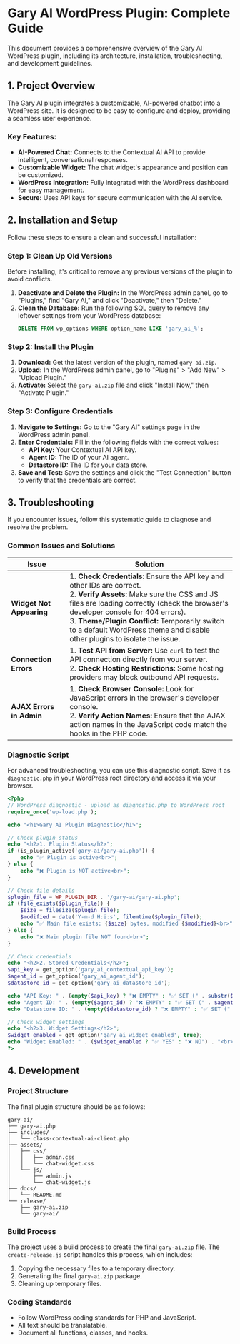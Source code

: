 # Gary AI WordPress Plugin: Complete Guide

This document provides a comprehensive overview of the Gary AI WordPress plugin, including its architecture, installation, troubleshooting, and development guidelines.

## 1. Project Overview

The Gary AI plugin integrates a customizable, AI-powered chatbot into a WordPress site. It is designed to be easy to configure and deploy, providing a seamless user experience.

### Key Features:

*   **AI-Powered Chat:** Connects to the Contextual AI API to provide intelligent, conversational responses.
*   **Customizable Widget:** The chat widget's appearance and position can be customized.
*   **WordPress Integration:** Fully integrated with the WordPress dashboard for easy management.
*   **Secure:** Uses API keys for secure communication with the AI service.

## 2. Installation and Setup

Follow these steps to ensure a clean and successful installation:

### Step 1: Clean Up Old Versions

Before installing, it's critical to remove any previous versions of the plugin to avoid conflicts.

1.  **Deactivate and Delete the Plugin:** In the WordPress admin panel, go to "Plugins," find "Gary AI," and click "Deactivate," then "Delete."
2.  **Clean the Database:** Run the following SQL query to remove any leftover settings from your WordPress database:
    ```sql
    DELETE FROM wp_options WHERE option_name LIKE 'gary_ai_%';
    ```

### Step 2: Install the Plugin

1.  **Download:** Get the latest version of the plugin, named `gary-ai.zip`.
2.  **Upload:** In the WordPress admin panel, go to "Plugins" > "Add New" > "Upload Plugin."
3.  **Activate:** Select the `gary-ai.zip` file and click "Install Now," then "Activate Plugin."

### Step 3: Configure Credentials

1.  **Navigate to Settings:** Go to the "Gary AI" settings page in the WordPress admin panel.
2.  **Enter Credentials:** Fill in the following fields with the correct values:
    *   **API Key:** Your Contextual AI API key.
    *   **Agent ID:** The ID of your AI agent.
    *   **Datastore ID:** The ID for your data store.
3.  **Save and Test:** Save the settings and click the "Test Connection" button to verify that the credentials are correct.

## 3. Troubleshooting

If you encounter issues, follow this systematic guide to diagnose and resolve the problem.

### Common Issues and Solutions

| Issue                      | Solution                                                                                                                              |
| -------------------------- | ------------------------------------------------------------------------------------------------------------------------------------- |
| **Widget Not Appearing**  | 1. **Check Credentials:** Ensure the API key and other IDs are correct. <br> 2. **Verify Assets:** Make sure the CSS and JS files are loading correctly (check the browser's developer console for 404 errors). <br> 3. **Theme/Plugin Conflict:** Temporarily switch to a default WordPress theme and disable other plugins to isolate the issue. |
| **Connection Errors**      | 1. **Test API from Server:** Use `curl` to test the API connection directly from your server. <br> 2. **Check Hosting Restrictions:** Some hosting providers may block outbound API requests. |
| **AJAX Errors in Admin**   | 1. **Check Browser Console:** Look for JavaScript errors in the browser's developer console. <br> 2. **Verify Action Names:** Ensure that the AJAX action names in the JavaScript code match the hooks in the PHP code. |

### Diagnostic Script

For advanced troubleshooting, you can use this diagnostic script. Save it as `diagnostic.php` in your WordPress root directory and access it via your browser.

```php
<?php
// WordPress diagnostic - upload as diagnostic.php to WordPress root
require_once('wp-load.php');

echo "<h1>Gary AI Plugin Diagnostic</h1>";

// Check plugin status
echo "<h2>1. Plugin Status</h2>";
if (is_plugin_active('gary-ai/gary-ai.php')) {
    echo "✅ Plugin is active<br>";
} else {
    echo "❌ Plugin is NOT active<br>";
}

// Check file details
$plugin_file = WP_PLUGIN_DIR . '/gary-ai/gary-ai.php';
if (file_exists($plugin_file)) {
    $size = filesize($plugin_file);
    $modified = date('Y-m-d H:i:s', filemtime($plugin_file));
    echo "✅ Main file exists: {$size} bytes, modified {$modified}<br>";
} else {
    echo "❌ Main plugin file NOT found<br>";
}

// Check credentials
echo "<h2>2. Stored Credentials</h2>";
$api_key = get_option('gary_ai_contextual_api_key');
$agent_id = get_option('gary_ai_agent_id');
$datastore_id = get_option('gary_ai_datastore_id');

echo "API Key: " . (empty($api_key) ? "❌ EMPTY" : "✅ SET (" . substr($api_key, 0, 20) . "...)") . "<br>";
echo "Agent ID: " . (empty($agent_id) ? "❌ EMPTY" : "✅ SET (" . $agent_id . ")") . "<br>";
echo "Datastore ID: " . (empty($datastore_id) ? "❌ EMPTY" : "✅ SET (" . $datastore_id . ")") . "<br>";

// Check widget settings
echo "<h2>3. Widget Settings</h2>";
$widget_enabled = get_option('gary_ai_widget_enabled', true);
echo "Widget Enabled: " . ($widget_enabled ? "✅ YES" : "❌ NO") . "<br>";
?>
```

## 4. Development

### Project Structure

The final plugin structure should be as follows:

```
gary-ai/
├── gary-ai.php
├── includes/
│   └── class-contextual-ai-client.php
├── assets/
│   ├── css/
│   │   ├── admin.css
│   │   └── chat-widget.css
│   └── js/
│       ├── admin.js
│       └── chat-widget.js
├── docs/
│   └── README.md
└── release/
    ├── gary-ai.zip
    └── gary-ai/
```

### Build Process

The project uses a build process to create the final `gary-ai.zip` file. The `create-release.js` script handles this process, which includes:

1.  Copying the necessary files to a temporary directory.
2.  Generating the final `gary-ai.zip` package.
3.  Cleaning up temporary files.

### Coding Standards

*   Follow WordPress coding standards for PHP and JavaScript.
*   All text should be translatable.
*   Document all functions, classes, and hooks. 